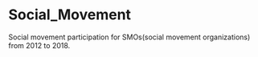 # Social_Movement


Social movement participation for SMOs(social movement organizations) from 2012 to 2018.
